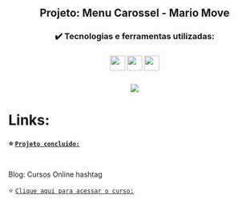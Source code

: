 <h2 align="center">Projeto: Menu Carossel - Mario Move</h2>

<h3 align="center">✔️ Tecnologias e ferramentas utilizadas: </h3>
  
<h3 align="center"> <img src="https://user-images.githubusercontent.com/111543645/217710038-95ae8769-4eb4-4e57-80b0-f2e049ba5e49.png" width="30" height="30"/> <img src="https://user-images.githubusercontent.com/111543645/217708557-008f7034-d929-4436-98b6-c6aa8c0d346d.png" width="30" height="30"/> <img src="https://user-images.githubusercontent.com/111543645/217708445-49e790f6-fe23-4020-a6fb-d47027a87c45.png" width="30" height="30"/>
<h3 align="center"> <img src="https://img.shields.io/badge/-Visual%20Studio%20Code-05122A?style=flat&logo=visual-studio-code&logoColor=007ACC"/>


# Links:
#### :star: [`Projeto concluido:`]() 

#
Blog: Cursos Online hashtag

:star: [`Clique aqui para acessar o curso:`](https://www.hashtagtreinamentos.com/projeto-web-de-javascript#aula7)

#
<div align="center"> <img src=""/></div>

